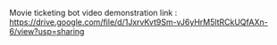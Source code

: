 Movie ticketing bot video demonstration link :     
https://drive.google.com/file/d/1JxrvKvt9Sm-vJ6yHrM5ltRCkUQfAXn-6/view?usp=sharing
